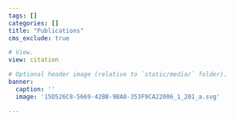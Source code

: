 ```yaml
---
tags: []
categories: []
title: "Publications"
cms_exclude: true

# View.
view: citation

# Optional header image (relative to `static/media/` folder).
banner:
  caption: ''
  image: '15D526C8-5669-42BB-9BA8-353F9CA22006_1_201_a.svg'

---
```


<style>
h1.lg\:text-6xl {
  font-size: 2rem !important;
}
</style>

<style>
.page-body {
  margin-top: 5.5rem !important;
}
</style>